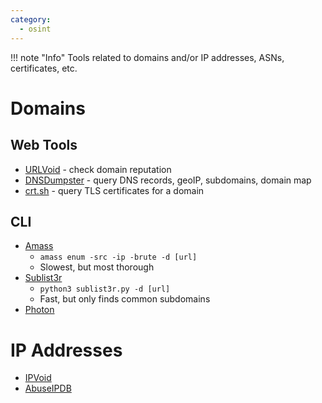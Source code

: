 ```yaml
---
category:
  - osint
---
```

!!! note "Info"
	Tools related to domains and/or IP addresses, ASNs, certificates, etc.

# Domains
## Web Tools
- [URLVoid](https://urlvoid.com) - check domain reputation
- [DNSDumpster](https://dnsdumpster.com/) - query DNS records, geoIP, subdomains, domain map
- [crt.sh](https://crt.sh) - query TLS certificates for a domain
## CLI
- [Amass](https://github.com/owasp-amass/amass)
	- `amass enum -src -ip -brute -d [url]`
	- Slowest, but most thorough
- [Sublist3r](https://github.com/aboul3la/Sublist3r)
	- `python3 sublist3r.py -d [url]`
	- Fast, but only finds common subdomains
- [Photon](https://github.com/s0md3v/Photon)

# IP Addresses
- [IPVoid](https://ipvoid.com)
- [AbuseIPDB](https://abuseipdb.com)